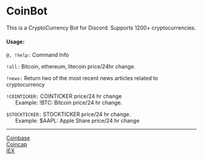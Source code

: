 # CoinBot
This is a CryptoCurrency Bot for Discord.
Supports 1200+ cryptocurrencies.






#### Usage:<br>
`@, !help:` Command Info


`!all:` Bitcoin, ethereum, litecoin price/24hr change.


`!news:` Return two of the most recent news articles related to cryptocurrency


`!COINTICKER:` COINTICKER price/24 hr change<br>
&nbsp;&nbsp;&nbsp;&nbsp;&nbsp;&nbsp;Example: !BTC: Bitcoin price/24 hr change.
  
  
`$STOCKTICKER:` STOCKTICKER price/24 hr change.<br>
&nbsp;&nbsp;&nbsp;&nbsp;&nbsp;&nbsp;Example: $AAPL: Apple Share price/24 hr change
  
 ____________________________________________
<a href="https://developers.coinbase.com/">Coinbase</a>
<br>
<a href="http://coincap.io">Coincap</a>
<br>
<a href="https://iextrading.com/">IEX</a>